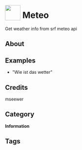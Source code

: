 # <img src="https://raw.githack.com/FortAwesome/Font-Awesome/master/svgs/solid/cloud-sun-rain.svg" card_color="#000000" width="50" height="50" style="vertical-align:bottom"/> Meteo
Get weather info from srf meteo api

## About


## Examples
* "Wie ist das wetter"

## Credits
mseewer

## Category
**Information**

## Tags

